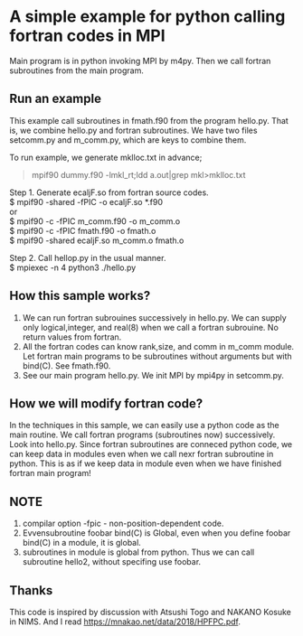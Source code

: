 # A simple example for python calling fortran codes in MPI

Main program is in python invoking MPI by m4py. Then we call fortran subroutines from the main program.

## Run an example

This example call subroutines in fmath.f90 from the program hello.py.
That is, we combine hello.py and fortran subroutines.
We have two files setcomm.py and m_comm.py, which are keys to combine them.

To run example, we generate mklloc.txt in advance;
>mpif90 dummy.f90 -lmkl_rt;ldd a.out|grep mkl>mklloc.txt


Step 1. Generate ecaljF.so from fortran source codes.  
$ mpif90 -shared -fPIC -o ecaljF.so *.f90  
  or  
$ mpif90 -c -fPIC m_comm.f90 -o m_comm.o  
$ mpif90 -c -fPIC  fmath.f90 -o fmath.o  
$ mpif90 -shared ecaljF.so m_comm.o fmath.o

Step 2. Call hellop.py in the usual manner.  
$ mpiexec -n 4 python3 ./hello.py



## How this sample works?

1. We can run fortran subrouines successively in hello.py. We can supply only logical,integer, and real(8) when we call a fortran subrouine. No return values from fortran.
2. All the fortran codes can know rank,size, and comm in m_comm module. Let fortran main programs to be subroutines without arguments but with bind(C). See fmath.f90.
3. See our main program hello.py. We init MPI by mpi4py in setcomm.py.

## How we will modify fortran code?

In the techniques in this sample, we can easily use a python code as the main routine. We call fortran programs
(subroutines now) successively. Look into hello.py.
Since fortran subroutines are conneced python code, we can keep data in modules
even when we call nexr fortran subroutine in python.
This is as if we keep data in module even when we have finished fortran main program!

## NOTE

1. compilar option -fpic - non-position-dependent code.
2. Evvensubroutine foobar bind(C) is Global, even when you define foobar bind(C) in a module, it is global.
3. subroutines in module is global from python. Thus we can call subroutine hello2, without specifing use foobar.

## Thanks

This code is inspired by discussion with Atsushi Togo and NAKANO Kosuke in NIMS. And I read
<https://mnakao.net/data/2018/HPFPC.pdf>.
